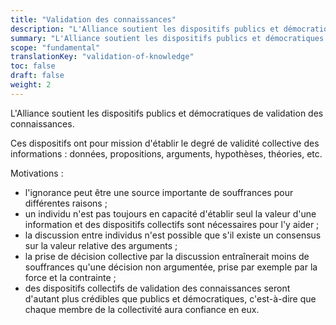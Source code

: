 ```yaml
---
title: "Validation des connaissances"
description: "L'Alliance soutient les dispositifs publics et démocratiques de validation des connaissances."
summary: "L'Alliance soutient les dispositifs publics et démocratiques de validation des connaissances."
scope: "fundamental"
translationKey: "validation-of-knowledge"
toc: false
draft: false
weight: 2
---
```


L'Alliance soutient les dispositifs publics et démocratiques de validation des connaissances.

Ces dispositifs ont pour mission d'établir le degré de validité collective des informations : données, propositions, arguments, hypothèses, théories, etc.

Motivations :
- l'ignorance peut être une source importante de souffrances pour différentes raisons ;
- un individu n'est pas toujours en capacité d'établir seul la valeur d'une information et des dispositifs collectifs sont nécessaires pour l'y aider ;
- la discussion entre individus n'est possible que s'il existe un consensus sur la valeur relative des arguments ;
- la prise de décision collective par la discussion entraînerait moins de souffrances qu'une décision non argumentée, prise par exemple par la force et la contrainte ;
- des dispositifs collectifs de validation des connaissances seront d'autant plus crédibles que publics et démocratiques, c'est-à-dire que chaque membre de la collectivité aura confiance en eux.
